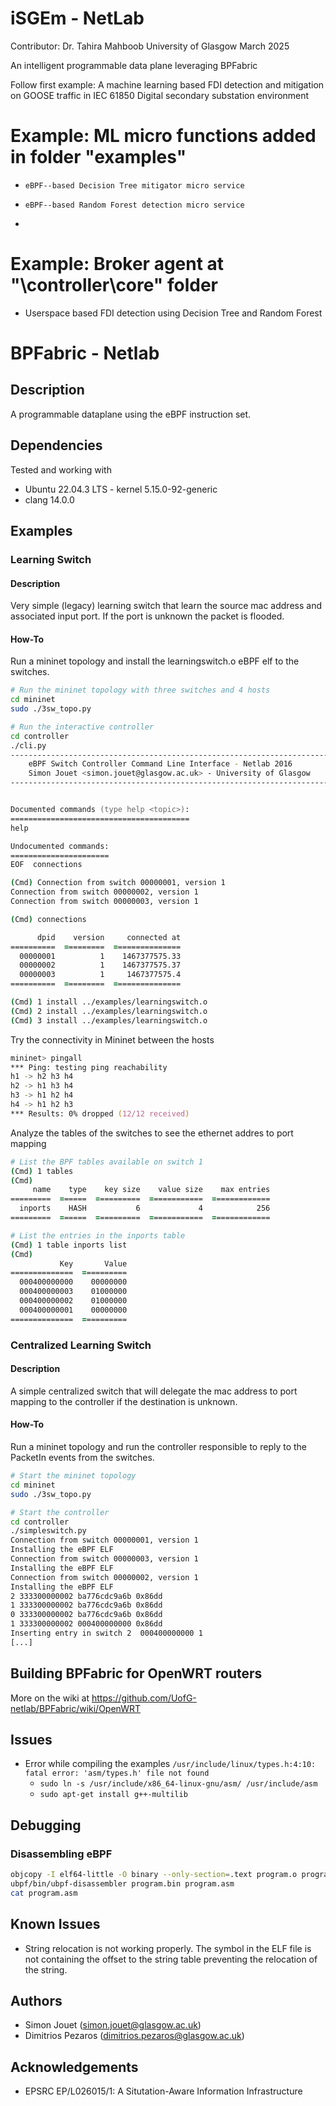 
# iSGEm - NetLab
Contributor:
Dr. Tahira Mahboob
University of Glasgow March 2025

An intelligent programmable data plane leveraging BPFabric

Follow first example: A machine learning based FDI detection and mitigation on GOOSE traffic in IEC 61850 Digital secondary substation environment
# Example: ML micro functions added in folder "examples"
-     eBPF--based Decision Tree mitigator micro service
-     eBPF--based Random Forest detection micro service
- 
# Example: Broker agent at "\controller\core" folder
-    Userspace based FDI detection using Decision Tree and Random Forest 

# BPFabric - Netlab

## Description

A programmable dataplane using the eBPF instruction set.

## Dependencies

Tested and working with

- Ubuntu 22.04.3 LTS - kernel 5.15.0-92-generic
- clang 14.0.0

## Examples

### Learning Switch

#### Description

Very simple (legacy) learning switch that learn the source mac address and
associated input port. If the port is unknown the packet is flooded.

#### How-To

Run a mininet topology and install the learningswitch.o eBPF elf to the
switches.

```zsh
# Run the mininet topology with three switches and 4 hosts
cd mininet
sudo ./3sw_topo.py
```

```zsh
# Run the interactive controller
cd controller
./cli.py
--------------------------------------------------------------------------------
    eBPF Switch Controller Command Line Interface - Netlab 2016
    Simon Jouet <simon.jouet@glasgow.ac.uk> - University of Glasgow
--------------------------------------------------------------------------------


Documented commands (type help <topic>):
========================================
help

Undocumented commands:
======================
EOF  connections

(Cmd) Connection from switch 00000001, version 1
Connection from switch 00000002, version 1
Connection from switch 00000003, version 1

(Cmd) connections

      dpid    version     connected at
==========  =========  ===============
  00000001          1    1467377575.33
  00000002          1    1467377575.37
  00000003          1     1467377575.4
==========  =========  ===============

(Cmd) 1 install ../examples/learningswitch.o
(Cmd) 2 install ../examples/learningswitch.o
(Cmd) 3 install ../examples/learningswitch.o
```

Try the connectivity in Mininet between the hosts

```zsh
mininet> pingall
*** Ping: testing ping reachability
h1 -> h2 h3 h4
h2 -> h1 h3 h4
h3 -> h1 h2 h4
h4 -> h1 h2 h3
*** Results: 0% dropped (12/12 received)
```

Analyze the tables of the switches to see the ethernet addres to port mapping

```zsh
# List the BPF tables available on switch 1
(Cmd) 1 tables
(Cmd)
     name    type    key size    value size    max entries
=========  ======  ==========  ============  =============
  inports    HASH           6             4            256
=========  ======  ==========  ============  =============

# List the entries in the inports table
(Cmd) 1 table inports list
(Cmd)
           Key       Value
==============  ==========
  000400000000    00000000
  000400000003    01000000
  000400000002    01000000
  000400000001    00000000
==============  ==========
```

### Centralized Learning Switch

#### Description

A simple centralized switch that will delegate the mac address to port mapping
to the controller if the destination is unknown.

#### How-To

Run a mininet topology and run the controller responsible to reply to the
PacketIn events from the switches.

```zsh
# Start the mininet topology
cd mininet
sudo ./3sw_topo.py
```

```zsh
# Start the controller
cd controller
./simpleswitch.py
Connection from switch 00000001, version 1
Installing the eBPF ELF
Connection from switch 00000003, version 1
Installing the eBPF ELF
Connection from switch 00000002, version 1
Installing the eBPF ELF
2 333300000002 ba776cdc9a6b 0x86dd
1 333300000002 ba776cdc9a6b 0x86dd
0 333300000002 ba776cdc9a6b 0x86dd
1 333300000002 000400000000 0x86dd
Inserting entry in switch 2  000400000000 1
[...]
```

## Building BPFabric for OpenWRT routers

More on the wiki at https://github.com/UofG-netlab/BPFabric/wiki/OpenWRT

## Issues

- Error while compiling the examples `/usr/include/linux/types.h:4:10: fatal error: 'asm/types.h' file not found`
  - `sudo ln -s /usr/include/x86_64-linux-gnu/asm/ /usr/include/asm`
  - `sudo apt-get install g++-multilib`

## Debugging

### Disassembling eBPF

```zsh
objcopy -I elf64-little -O binary --only-section=.text program.o program.bin
ubpf/bin/ubpf-disassembler program.bin program.asm
cat program.asm
```

## Known Issues

- String relocation is not working properly. The symbol in the ELF file is not containing the offset to the string table preventing the relocation of the string.

## Authors

- Simon Jouet (simon.jouet@glasgow.ac.uk)
- Dimitrios Pezaros (dimitrios.pezaros@glasgow.ac.uk)

## Acknowledgements

- EPSRC EP/L026015/1: A Situtation-Aware Information Infrastructure
